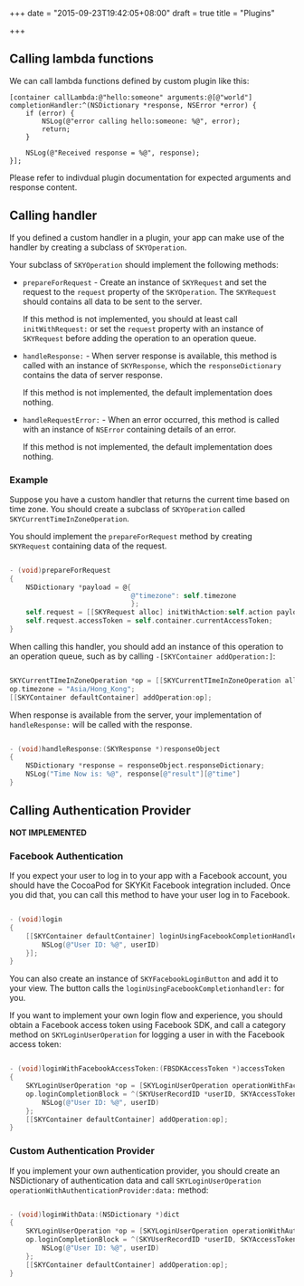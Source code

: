 +++
date = "2015-09-23T19:42:05+08:00"
draft = true
title = "Plugins"

+++

## Calling lambda functions

We can call lambda functions defined by custom plugin like this:

```obj-c
[container callLambda:@"hello:someone" arguments:@[@"world"] completionHandler:^(NSDictionary *response, NSError *error) {
    if (error) {
        NSLog(@"error calling hello:someone: %@", error);
        return;
    }

    NSLog(@"Received response = %@", response);
}];
```

Please refer to indivdual plugin documentation for expected arguments and
response content.

## Calling handler

If you defined a custom handler in a plugin, your app can make use of the
handler by creating a subclass of `SKYOperation`.

Your subclass of `SKYOperation` should implement the following methods:

*  `prepareForRequest` - Create an instance of `SKYRequest` and set the request
    to the `request` property of the `SKYOperation`. The `SKYRequest` should
    contains all data to be sent to the server.

    If this method is not implemented, you should at least call
    `initWithRequest:` or set the `request` property with an instance of
    `SKYRequest` before adding the operation to an operation queue.
     
*  `handleResponse:` - When server response is available, this method
    is called with an instance of `SKYResponse`, which the `responseDictionary`
    contains the data of server response.

    If this method is not implemented, the default implementation does nothing.

*   `handleRequestError:` - When an error occurred, this method is called
    with an instance of `NSError` containing details of an error.

    If this method is not implemented, the default implementation does nothing.

### Example

Suppose you have a custom handler that returns the current time based on
time zone. You should create a subclass of `SKYOperation` called
`SKYCurrentTimeInZoneOperation`.

You should implement the `prepareForRequest` method by creating `SKYRequest`
containing data of the request.

``` Objective-C

- (void)prepareForRequest
{
    NSDictionary *payload = @{
                              @"timezone": self.timezone
                              };
    self.request = [[SKYRequest alloc] initWithAction:self.action payload:payload];
    self.request.accessToken = self.container.currentAccessToken;
}

```

When calling this handler, you should add an instance of this operation to
an operation queue, such as by calling `-[SKYContainer addOperation:]`:

``` Objective-C

SKYCurrentTImeInZoneOperation *op = [[SKYCurrentTImeInZoneOperation alloc] init];
op.timezone = "Asia/Hong_Kong";
[[SKYContainer defaultContainer] addOperation:op];

```

When response is available from the server, your implementation of
`handleResponse:` will be called with the response.

``` Objective-C

- (void)handleResponse:(SKYResponse *)responseObject
{
    NSDictionary *response = responseObject.responseDictionary;
    NSLog("Time Now is: %@", response[@"result"][@"time"]
}

```

## Calling Authentication Provider

**NOT IMPLEMENTED**

### Facebook Authentication

If you expect your user to log in to your app with a Facebook account, you
should have the CocoaPod for SKYKit Facebook integration included. Once you did
that, you can call this method to have your user log in to Facebook.

``` Objective-C

- (void)login
{
    [[SKYContainer defaultContainer] loginUsingFacebookCompletionHandler:^(SKYUserRecordID *userID, NSError *error){
        NSLog(@"User ID: %@", userID)
    }];
}

```

You can also create an instance of `SKYFacebookLoginButton` and add it to
your view. The button calls the `loginUsingFacebookCompletionhandler:` for you.

If you want to implement your own login flow and experience, you should
obtain a Facebook access token using Facebook SDK, and call a category
method on `SKYLoginUserOperation` for logging a user in with the Facebook
access token:

``` Objective-C

- (void)loginWithFacebookAccessToken:(FBSDKAccessToken *)accessToken
{
    SKYLoginUserOperation *op = [SKYLoginUserOperation operationWithFacebookAccessToken:accessToken]
    op.loginCompletionBlock = ^(SKYUserRecordID *userID, SKYAccessToken *accessToken, NSError *error) {
        NSLog(@"User ID: %@", userID)
    };
    [[SKYContainer defaultContainer] addOperation:op];
}
```

### Custom Authentication Provider

If you implement your own authentication provider, you should create
an NSDictionary of authentication data and call `SKYLoginUserOperation`
`operationWithAuthenticationProvider:data:` method:

``` Objective-C

- (void)loginWithData:(NSDictionary *)dict
{
    SKYLoginUserOperation *op = [SKYLoginUserOperation operationWithAuthenticationProvider:@"com.example" data:dict]
    op.loginCompletionBlock = ^(SKYUserRecordID *userID, SKYAccessToken *accessToken, NSError *error) {
        NSLog(@"User ID: %@", userID)
    };
    [[SKYContainer defaultContainer] addOperation:op];
}
```

